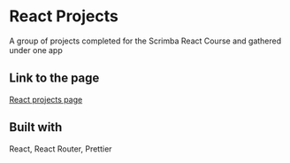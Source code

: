 # React Projects

A group of projects completed for the Scrimba React Course and gathered under one app

## Link to the page

[React projects page](https://dimterion.github.io/React-projects/)

## Built with

React, React Router, Prettier
